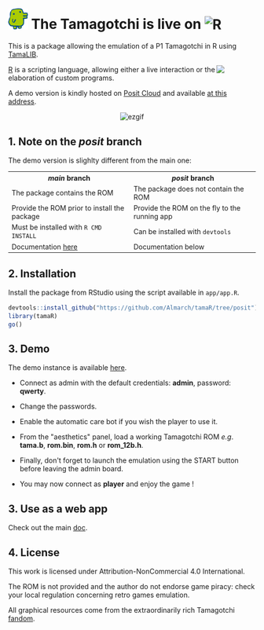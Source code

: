 # <img src="inst/www/icon.png" alt="TaMaGoTcHi" width="40"/> The Tamagotchi is live on <img src="https://cran.r-project.org/Rlogo.svg" alt="R" width="45"/>

This is a package allowing the emulation of a P1 Tamagotchi in R using [TamaLIB](https://github.com/jcrona/tamalib).

<img src="https://docs.posit.co/images/product-icons/posit-icon-fullcolor.png" width="80px" align="right"/>

[R](https://r-project.org) is a scripting language, allowing either a live interaction or the elaboration of custom programs.

A demo version is kindly hosted on [Posit Cloud](https://posit.co) and available [at this address](https://almarch.shinyapps.io/tamaR).

<p align="center"><img src="https://github.com/user-attachments/assets/73957a59-64c4-4a3d-a7e6-bc7b5ac83d6f" alt = "ezgif" width="800px"/></p>

## 1. Note on the <i>posit</i> branch

The demo version is slighlty different from the main one:

<table>
    <tr>
        <th><i>main</i> branch</th><th><i>posit</i> branch</th>
    </tr>
    <tr>
        <td>The package contains the ROM</td><td>The package does not contain the ROM</td>
    </tr>
    <tr>
        <td>Provide the ROM prior to install the package</td><td>Provide the ROM on the fly to the running app</td>
    </tr>
    <tr>
        <td>Must be installed with <code>R CMD INSTALL</code></td><td>Can be installed with <code>devtools</code></td>
    </tr>
    <tr>
        <td>Documentation <a href = https://github.com/Almarch/tamaR/tree/main>here</a></td><td>Documentation below</td>
    </tr>
</table>


## 2. Installation

Install the package from RStudio using the script available in `app/app.R`.

```r
devtools::install_github("https://github.com/Almarch/tamaR/tree/posit")
library(tamaR)
go()
```

## 3. Demo

The demo instance is available [here](https://almarch.shinyapps.io/tamaR).

- Connect as admin with the default credentials: **admin**, password: **qwerty**.

- Change the passwords.

- Enable the automatic care bot if you wish the player to use it.

- From the "aesthetics" panel, load a working Tamagotchi ROM <i>e.g</i>. **tama.b**, **rom.bin**, **rom.h** or **rom_12b.h**.

- Finally, don't forget to launch the emulation using the START button before leaving the admin board.

- You may now connect as **player** and enjoy the game !

## 3. Use as a web app

Check out the main [doc](https://github.com/Almarch/tamaR/tree/main#5-use-as-a-web-app).

## 4. License 

This work is licensed under Attribution-NonCommercial 4.0 International.

The ROM is not provided and the author do not endorse game piracy: check your local regulation concerning retro games emulation.

All graphical resources come from the extraordinarily rich Tamagotchi [fandom](https://tamagotchi.fandom.com/wiki/Tamagotchi_(1996_Pet)).

